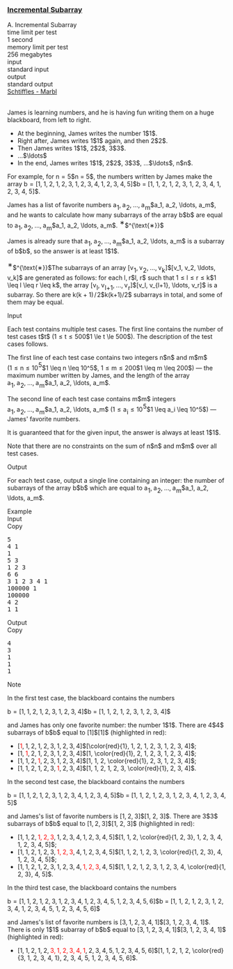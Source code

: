<h3><a href="https://codeforces.com/contest/2151/problem/A" target="_blank" rel="noopener noreferrer">Incremental Subarray</a></h3>

<div class="header"><div class="title">A. Incremental Subarray</div><div class="time-limit"><div class="property-title">time limit per test</div>1 second</div><div class="memory-limit"><div class="property-title">memory limit per test</div>256 megabytes</div><div class="input-file input-standard"><div class="property-title">input</div>standard input</div><div class="output-file output-standard"><div class="property-title">output</div>standard output</div></div><div><div class="epigraph"><div class="epigraph-text"><span class="tex-font-style-it"><a href="https://soundcloud.com/schtiffles/marbl">Schtiffles - Marbl</a></span></div><div class="epigraph-source">⠀</div></div><p>James is learning numbers, and he is having fun writing them on a huge blackboard, from left to right.</p><ul> <li> At the beginning, James writes the number <span class="MathJax_Preview" style="color: inherit;"><span class="MJXp-math" id="MJXp-Span-1"><span class="MJXp-mn" id="MJXp-Span-2">1</span></span></span>$1$. </li><li> Right after, James writes <span class="MathJax_Preview" style="color: inherit;"><span class="MJXp-math" id="MJXp-Span-3"><span class="MJXp-mn" id="MJXp-Span-4">1</span></span></span>$1$ again, and then <span class="MathJax_Preview" style="color: inherit;"><span class="MJXp-math" id="MJXp-Span-5"><span class="MJXp-mn" id="MJXp-Span-6">2</span></span></span>$2$. </li><li> Then James writes <span class="MathJax_Preview" style="color: inherit;"><span class="MJXp-math" id="MJXp-Span-7"><span class="MJXp-mn" id="MJXp-Span-8">1</span></span></span>$1$, <span class="MathJax_Preview" style="color: inherit;"><span class="MJXp-math" id="MJXp-Span-9"><span class="MJXp-mn" id="MJXp-Span-10">2</span></span></span>$2$, <span class="MathJax_Preview" style="color: inherit;"><span class="MJXp-math" id="MJXp-Span-11"><span class="MJXp-mn" id="MJXp-Span-12">3</span></span></span>$3$. </li><li> <span class="MathJax_Preview" style="color: inherit;"><span class="MJXp-math" id="MJXp-Span-13"><span class="MJXp-mo" id="MJXp-Span-14" style="margin-left: 0em; margin-right: 0em;">…</span></span></span>$\ldots$ </li><li> In the end, James writes <span class="MathJax_Preview" style="color: inherit;"><span class="MJXp-math" id="MJXp-Span-15"><span class="MJXp-mn" id="MJXp-Span-16">1</span></span></span>$1$, <span class="MathJax_Preview" style="color: inherit;"><span class="MJXp-math" id="MJXp-Span-17"><span class="MJXp-mn" id="MJXp-Span-18">2</span></span></span>$2$, <span class="MathJax_Preview" style="color: inherit;"><span class="MJXp-math" id="MJXp-Span-19"><span class="MJXp-mn" id="MJXp-Span-20">3</span></span></span>$3$, <span class="MathJax_Preview" style="color: inherit;"><span class="MJXp-math" id="MJXp-Span-21"><span class="MJXp-mo" id="MJXp-Span-22" style="margin-left: 0em; margin-right: 0em;">…</span></span></span>$\ldots$, <span class="MathJax_Preview" style="color: inherit;"><span class="MJXp-math" id="MJXp-Span-23"><span class="MJXp-mi MJXp-italic" id="MJXp-Span-24">n</span></span></span>$n$. </li></ul><p>For example, for <span class="MathJax_Preview" style="color: inherit;"><span class="MJXp-math" id="MJXp-Span-25"><span class="MJXp-mi MJXp-italic" id="MJXp-Span-26">n</span><span class="MJXp-mo" id="MJXp-Span-27" style="margin-left: 0.333em; margin-right: 0.333em;">=</span><span class="MJXp-mn" id="MJXp-Span-28">5</span></span></span>$n = 5$, the numbers written by James make the array <span class="MathJax_Preview" style="color: inherit;"><span class="MJXp-math" id="MJXp-Span-29"><span class="MJXp-mi MJXp-italic" id="MJXp-Span-30">b</span><span class="MJXp-mo" id="MJXp-Span-31" style="margin-left: 0.333em; margin-right: 0.333em;">=</span><span class="MJXp-mo" id="MJXp-Span-32" style="margin-left: 0em; margin-right: 0em;">[</span><span class="MJXp-mn" id="MJXp-Span-33">1</span><span class="MJXp-mo" id="MJXp-Span-34" style="margin-left: 0em; margin-right: 0.222em;">,</span><span class="MJXp-mn" id="MJXp-Span-35">1</span><span class="MJXp-mo" id="MJXp-Span-36" style="margin-left: 0em; margin-right: 0.222em;">,</span><span class="MJXp-mn" id="MJXp-Span-37">2</span><span class="MJXp-mo" id="MJXp-Span-38" style="margin-left: 0em; margin-right: 0.222em;">,</span><span class="MJXp-mn" id="MJXp-Span-39">1</span><span class="MJXp-mo" id="MJXp-Span-40" style="margin-left: 0em; margin-right: 0.222em;">,</span><span class="MJXp-mn" id="MJXp-Span-41">2</span><span class="MJXp-mo" id="MJXp-Span-42" style="margin-left: 0em; margin-right: 0.222em;">,</span><span class="MJXp-mn" id="MJXp-Span-43">3</span><span class="MJXp-mo" id="MJXp-Span-44" style="margin-left: 0em; margin-right: 0.222em;">,</span><span class="MJXp-mn" id="MJXp-Span-45">1</span><span class="MJXp-mo" id="MJXp-Span-46" style="margin-left: 0em; margin-right: 0.222em;">,</span><span class="MJXp-mn" id="MJXp-Span-47">2</span><span class="MJXp-mo" id="MJXp-Span-48" style="margin-left: 0em; margin-right: 0.222em;">,</span><span class="MJXp-mn" id="MJXp-Span-49">3</span><span class="MJXp-mo" id="MJXp-Span-50" style="margin-left: 0em; margin-right: 0.222em;">,</span><span class="MJXp-mn" id="MJXp-Span-51">4</span><span class="MJXp-mo" id="MJXp-Span-52" style="margin-left: 0em; margin-right: 0.222em;">,</span><span class="MJXp-mn" id="MJXp-Span-53">1</span><span class="MJXp-mo" id="MJXp-Span-54" style="margin-left: 0em; margin-right: 0.222em;">,</span><span class="MJXp-mn" id="MJXp-Span-55">2</span><span class="MJXp-mo" id="MJXp-Span-56" style="margin-left: 0em; margin-right: 0.222em;">,</span><span class="MJXp-mn" id="MJXp-Span-57">3</span><span class="MJXp-mo" id="MJXp-Span-58" style="margin-left: 0em; margin-right: 0.222em;">,</span><span class="MJXp-mn" id="MJXp-Span-59">4</span><span class="MJXp-mo" id="MJXp-Span-60" style="margin-left: 0em; margin-right: 0.222em;">,</span><span class="MJXp-mn" id="MJXp-Span-61">5</span><span class="MJXp-mo" id="MJXp-Span-62" style="margin-left: 0em; margin-right: 0em;">]</span></span></span>$b = [1, 1, 2, 1, 2, 3, 1, 2, 3, 4, 1, 2, 3, 4, 5]$.</p><p>James has a list of favorite numbers <span class="MathJax_Preview" style="color: inherit;"><span class="MJXp-math" id="MJXp-Span-63"><span class="MJXp-msubsup" id="MJXp-Span-64"><span class="MJXp-mi MJXp-italic" id="MJXp-Span-65" style="margin-right: 0.05em;">a</span><span class="MJXp-mn MJXp-script" id="MJXp-Span-66" style="vertical-align: -0.4em;">1</span></span><span class="MJXp-mo" id="MJXp-Span-67" style="margin-left: 0em; margin-right: 0.222em;">,</span><span class="MJXp-msubsup" id="MJXp-Span-68"><span class="MJXp-mi MJXp-italic" id="MJXp-Span-69" style="margin-right: 0.05em;">a</span><span class="MJXp-mn MJXp-script" id="MJXp-Span-70" style="vertical-align: -0.4em;">2</span></span><span class="MJXp-mo" id="MJXp-Span-71" style="margin-left: 0em; margin-right: 0.222em;">,</span><span class="MJXp-mo" id="MJXp-Span-72" style="margin-left: 0em; margin-right: 0em;">…</span><span class="MJXp-mo" id="MJXp-Span-73" style="margin-left: 0em; margin-right: 0.222em;">,</span><span class="MJXp-msubsup" id="MJXp-Span-74"><span class="MJXp-mi MJXp-italic" id="MJXp-Span-75" style="margin-right: 0.05em;">a</span><span class="MJXp-mi MJXp-italic MJXp-script" id="MJXp-Span-76" style="vertical-align: -0.4em;">m</span></span></span></span>$a_1, a_2, \ldots, a_m$, and he wants to calculate how many subarrays of the array <span class="MathJax_Preview" style="color: inherit;"><span class="MJXp-math" id="MJXp-Span-77"><span class="MJXp-mi MJXp-italic" id="MJXp-Span-78">b</span></span></span>$b$ are equal to <span class="MathJax_Preview" style="color: inherit;"><span class="MJXp-math" id="MJXp-Span-79"><span class="MJXp-msubsup" id="MJXp-Span-80"><span class="MJXp-mi MJXp-italic" id="MJXp-Span-81" style="margin-right: 0.05em;">a</span><span class="MJXp-mn MJXp-script" id="MJXp-Span-82" style="vertical-align: -0.4em;">1</span></span><span class="MJXp-mo" id="MJXp-Span-83" style="margin-left: 0em; margin-right: 0.222em;">,</span><span class="MJXp-msubsup" id="MJXp-Span-84"><span class="MJXp-mi MJXp-italic" id="MJXp-Span-85" style="margin-right: 0.05em;">a</span><span class="MJXp-mn MJXp-script" id="MJXp-Span-86" style="vertical-align: -0.4em;">2</span></span><span class="MJXp-mo" id="MJXp-Span-87" style="margin-left: 0em; margin-right: 0.222em;">,</span><span class="MJXp-mo" id="MJXp-Span-88" style="margin-left: 0em; margin-right: 0em;">…</span><span class="MJXp-mo" id="MJXp-Span-89" style="margin-left: 0em; margin-right: 0.222em;">,</span><span class="MJXp-msubsup" id="MJXp-Span-90"><span class="MJXp-mi MJXp-italic" id="MJXp-Span-91" style="margin-right: 0.05em;">a</span><span class="MJXp-mi MJXp-italic MJXp-script" id="MJXp-Span-92" style="vertical-align: -0.4em;">m</span></span></span></span>$a_1, a_2, \ldots, a_m$. <span class="MathJax_Preview" style="color: inherit;"><span class="MJXp-math" id="MJXp-Span-93"><span class="MJXp-msubsup" id="MJXp-Span-94"><span class="MJXp-mi" id="MJXp-Span-95" style="margin-right: 0.05em;"></span><span class="MJXp-mrow MJXp-script" id="MJXp-Span-96" style="vertical-align: 0.5em;"><span class="MJXp-mtext" id="MJXp-Span-97">∗</span></span></span></span></span>$^{\text{∗}}$</p><p>James is already sure that <span class="MathJax_Preview" style="color: inherit;"><span class="MJXp-math" id="MJXp-Span-98"><span class="MJXp-msubsup" id="MJXp-Span-99"><span class="MJXp-mi MJXp-italic" id="MJXp-Span-100" style="margin-right: 0.05em;">a</span><span class="MJXp-mn MJXp-script" id="MJXp-Span-101" style="vertical-align: -0.4em;">1</span></span><span class="MJXp-mo" id="MJXp-Span-102" style="margin-left: 0em; margin-right: 0.222em;">,</span><span class="MJXp-msubsup" id="MJXp-Span-103"><span class="MJXp-mi MJXp-italic" id="MJXp-Span-104" style="margin-right: 0.05em;">a</span><span class="MJXp-mn MJXp-script" id="MJXp-Span-105" style="vertical-align: -0.4em;">2</span></span><span class="MJXp-mo" id="MJXp-Span-106" style="margin-left: 0em; margin-right: 0.222em;">,</span><span class="MJXp-mo" id="MJXp-Span-107" style="margin-left: 0em; margin-right: 0em;">…</span><span class="MJXp-mo" id="MJXp-Span-108" style="margin-left: 0em; margin-right: 0.222em;">,</span><span class="MJXp-msubsup" id="MJXp-Span-109"><span class="MJXp-mi MJXp-italic" id="MJXp-Span-110" style="margin-right: 0.05em;">a</span><span class="MJXp-mi MJXp-italic MJXp-script" id="MJXp-Span-111" style="vertical-align: -0.4em;">m</span></span></span></span>$a_1, a_2, \ldots, a_m$ is a subarray of <span class="MathJax_Preview" style="color: inherit;"><span class="MJXp-math" id="MJXp-Span-112"><span class="MJXp-mi MJXp-italic" id="MJXp-Span-113">b</span></span></span>$b$, so the answer is at least <span class="MathJax_Preview" style="color: inherit;"><span class="MJXp-math" id="MJXp-Span-114"><span class="MJXp-mn" id="MJXp-Span-115">1</span></span></span>$1$.</p><div class="statement-footnote"><p><span class="MathJax_Preview" style="color: inherit;"><span class="MJXp-math" id="MJXp-Span-116"><span class="MJXp-msubsup" id="MJXp-Span-117"><span class="MJXp-mi" id="MJXp-Span-118" style="margin-right: 0.05em;"></span><span class="MJXp-mrow MJXp-script" id="MJXp-Span-119" style="vertical-align: 0.5em;"><span class="MJXp-mtext" id="MJXp-Span-120">∗</span></span></span></span></span>$^{\text{∗}}$The subarrays of an array <span class="MathJax_Preview" style="color: inherit;"><span class="MJXp-math" id="MJXp-Span-121"><span class="MJXp-mo" id="MJXp-Span-122" style="margin-left: 0em; margin-right: 0em;">[</span><span class="MJXp-msubsup" id="MJXp-Span-123"><span class="MJXp-mi MJXp-italic" id="MJXp-Span-124" style="margin-right: 0.05em;">v</span><span class="MJXp-mn MJXp-script" id="MJXp-Span-125" style="vertical-align: -0.4em;">1</span></span><span class="MJXp-mo" id="MJXp-Span-126" style="margin-left: 0em; margin-right: 0.222em;">,</span><span class="MJXp-msubsup" id="MJXp-Span-127"><span class="MJXp-mi MJXp-italic" id="MJXp-Span-128" style="margin-right: 0.05em;">v</span><span class="MJXp-mn MJXp-script" id="MJXp-Span-129" style="vertical-align: -0.4em;">2</span></span><span class="MJXp-mo" id="MJXp-Span-130" style="margin-left: 0em; margin-right: 0.222em;">,</span><span class="MJXp-mo" id="MJXp-Span-131" style="margin-left: 0em; margin-right: 0em;">…</span><span class="MJXp-mo" id="MJXp-Span-132" style="margin-left: 0em; margin-right: 0.222em;">,</span><span class="MJXp-msubsup" id="MJXp-Span-133"><span class="MJXp-mi MJXp-italic" id="MJXp-Span-134" style="margin-right: 0.05em;">v</span><span class="MJXp-mi MJXp-italic MJXp-script" id="MJXp-Span-135" style="vertical-align: -0.4em;">k</span></span><span class="MJXp-mo" id="MJXp-Span-136" style="margin-left: 0em; margin-right: 0em;">]</span></span></span>$[v_1, v_2, \ldots, v_k]$ are generated as follows: for each <span class="MathJax_Preview" style="color: inherit;"><span class="MJXp-math" id="MJXp-Span-137"><span class="MJXp-mi MJXp-italic" id="MJXp-Span-138">l</span><span class="MJXp-mo" id="MJXp-Span-139" style="margin-left: 0em; margin-right: 0.222em;">,</span><span class="MJXp-mi MJXp-italic" id="MJXp-Span-140">r</span></span></span>$l, r$ such that <span class="MathJax_Preview" style="color: inherit;"><span class="MJXp-math" id="MJXp-Span-141"><span class="MJXp-mn" id="MJXp-Span-142">1</span><span class="MJXp-mo" id="MJXp-Span-143" style="margin-left: 0.333em; margin-right: 0.333em;">≤</span><span class="MJXp-mi MJXp-italic" id="MJXp-Span-144">l</span><span class="MJXp-mo" id="MJXp-Span-145" style="margin-left: 0.333em; margin-right: 0.333em;">≤</span><span class="MJXp-mi MJXp-italic" id="MJXp-Span-146">r</span><span class="MJXp-mo" id="MJXp-Span-147" style="margin-left: 0.333em; margin-right: 0.333em;">≤</span><span class="MJXp-mi MJXp-italic" id="MJXp-Span-148">k</span></span></span>$1 \leq l \leq r \leq k$, the array <span class="MathJax_Preview" style="color: inherit;"><span class="MJXp-math" id="MJXp-Span-149"><span class="MJXp-mo" id="MJXp-Span-150" style="margin-left: 0em; margin-right: 0em;">[</span><span class="MJXp-msubsup" id="MJXp-Span-151"><span class="MJXp-mi MJXp-italic" id="MJXp-Span-152" style="margin-right: 0.05em;">v</span><span class="MJXp-mi MJXp-italic MJXp-script" id="MJXp-Span-153" style="vertical-align: -0.4em;">l</span></span><span class="MJXp-mo" id="MJXp-Span-154" style="margin-left: 0em; margin-right: 0.222em;">,</span><span class="MJXp-msubsup" id="MJXp-Span-155"><span class="MJXp-mi MJXp-italic" id="MJXp-Span-156" style="margin-right: 0.05em;">v</span><span class="MJXp-mrow MJXp-script" id="MJXp-Span-157" style="vertical-align: -0.4em;"><span class="MJXp-mi MJXp-italic" id="MJXp-Span-158">l</span><span class="MJXp-mo" id="MJXp-Span-159">+</span><span class="MJXp-mn" id="MJXp-Span-160">1</span></span></span><span class="MJXp-mo" id="MJXp-Span-161" style="margin-left: 0em; margin-right: 0.222em;">,</span><span class="MJXp-mo" id="MJXp-Span-162" style="margin-left: 0em; margin-right: 0em;">…</span><span class="MJXp-mo" id="MJXp-Span-163" style="margin-left: 0em; margin-right: 0.222em;">,</span><span class="MJXp-msubsup" id="MJXp-Span-164"><span class="MJXp-mi MJXp-italic" id="MJXp-Span-165" style="margin-right: 0.05em;">v</span><span class="MJXp-mi MJXp-italic MJXp-script" id="MJXp-Span-166" style="vertical-align: -0.4em;">r</span></span><span class="MJXp-mo" id="MJXp-Span-167" style="margin-left: 0em; margin-right: 0em;">]</span></span></span>$[v_l, v_{l+1}, \ldots, v_r]$ is a subarray. So there are <span class="MathJax_Preview" style="color: inherit;"><span class="MJXp-math" id="MJXp-Span-168"><span class="MJXp-mi MJXp-italic" id="MJXp-Span-169">k</span><span class="MJXp-mo" id="MJXp-Span-170" style="margin-left: 0em; margin-right: 0em;">(</span><span class="MJXp-mi MJXp-italic" id="MJXp-Span-171">k</span><span class="MJXp-mo" id="MJXp-Span-172" style="margin-left: 0.267em; margin-right: 0.267em;">+</span><span class="MJXp-mn" id="MJXp-Span-173">1</span><span class="MJXp-mo" id="MJXp-Span-174" style="margin-left: 0em; margin-right: 0em;">)</span><span class="MJXp-mrow" id="MJXp-Span-175"><span class="MJXp-mo" id="MJXp-Span-176" style="margin-left: 0.111em; margin-right: 0.111em;">/</span></span><span class="MJXp-mn" id="MJXp-Span-177">2</span></span></span>$k(k+1)/2$ subarrays in total, and some of them may be equal.</p></div></div><div class="input-specification"><div class="section-title">Input</div><p>Each test contains multiple test cases. The first line contains the number of test cases <span class="MathJax_Preview" style="color: inherit;"><span class="MJXp-math" id="MJXp-Span-178"><span class="MJXp-mi MJXp-italic" id="MJXp-Span-179">t</span></span></span>$t$ (<span class="MathJax_Preview" style="color: inherit;"><span class="MJXp-math" id="MJXp-Span-180"><span class="MJXp-mn" id="MJXp-Span-181">1</span><span class="MJXp-mo" id="MJXp-Span-182" style="margin-left: 0.333em; margin-right: 0.333em;">≤</span><span class="MJXp-mi MJXp-italic" id="MJXp-Span-183">t</span><span class="MJXp-mo" id="MJXp-Span-184" style="margin-left: 0.333em; margin-right: 0.333em;">≤</span><span class="MJXp-mn" id="MJXp-Span-185">500</span></span></span>$1 \le t \le 500$). The description of the test cases follows. </p><p>The first line of each test case contains two integers <span class="MathJax_Preview" style="color: inherit;"><span class="MJXp-math" id="MJXp-Span-186"><span class="MJXp-mi MJXp-italic" id="MJXp-Span-187">n</span></span></span>$n$ and <span class="MathJax_Preview" style="color: inherit;"><span class="MJXp-math" id="MJXp-Span-188"><span class="MJXp-mi MJXp-italic" id="MJXp-Span-189">m</span></span></span>$m$ (<span class="MathJax_Preview" style="color: inherit;"><span class="MJXp-math" id="MJXp-Span-190"><span class="MJXp-mn" id="MJXp-Span-191">1</span><span class="MJXp-mo" id="MJXp-Span-192" style="margin-left: 0.333em; margin-right: 0.333em;">≤</span><span class="MJXp-mi MJXp-italic" id="MJXp-Span-193">n</span><span class="MJXp-mo" id="MJXp-Span-194" style="margin-left: 0.333em; margin-right: 0.333em;">≤</span><span class="MJXp-msubsup" id="MJXp-Span-195"><span class="MJXp-mn" id="MJXp-Span-196" style="margin-right: 0.05em;">10</span><span class="MJXp-mn MJXp-script" id="MJXp-Span-197" style="vertical-align: 0.5em;">5</span></span></span></span>$1 \leq n \leq 10^5$, <span class="MathJax_Preview" style="color: inherit;"><span class="MJXp-math" id="MJXp-Span-198"><span class="MJXp-mn" id="MJXp-Span-199">1</span><span class="MJXp-mo" id="MJXp-Span-200" style="margin-left: 0.333em; margin-right: 0.333em;">≤</span><span class="MJXp-mi MJXp-italic" id="MJXp-Span-201">m</span><span class="MJXp-mo" id="MJXp-Span-202" style="margin-left: 0.333em; margin-right: 0.333em;">≤</span><span class="MJXp-mn" id="MJXp-Span-203">200</span></span></span>$1 \leq m \leq 200$) — the maximum number written by James, and the length of the array <span class="MathJax_Preview" style="color: inherit;"><span class="MJXp-math" id="MJXp-Span-204"><span class="MJXp-msubsup" id="MJXp-Span-205"><span class="MJXp-mi MJXp-italic" id="MJXp-Span-206" style="margin-right: 0.05em;">a</span><span class="MJXp-mn MJXp-script" id="MJXp-Span-207" style="vertical-align: -0.4em;">1</span></span><span class="MJXp-mo" id="MJXp-Span-208" style="margin-left: 0em; margin-right: 0.222em;">,</span><span class="MJXp-msubsup" id="MJXp-Span-209"><span class="MJXp-mi MJXp-italic" id="MJXp-Span-210" style="margin-right: 0.05em;">a</span><span class="MJXp-mn MJXp-script" id="MJXp-Span-211" style="vertical-align: -0.4em;">2</span></span><span class="MJXp-mo" id="MJXp-Span-212" style="margin-left: 0em; margin-right: 0.222em;">,</span><span class="MJXp-mo" id="MJXp-Span-213" style="margin-left: 0em; margin-right: 0em;">…</span><span class="MJXp-mo" id="MJXp-Span-214" style="margin-left: 0em; margin-right: 0.222em;">,</span><span class="MJXp-msubsup" id="MJXp-Span-215"><span class="MJXp-mi MJXp-italic" id="MJXp-Span-216" style="margin-right: 0.05em;">a</span><span class="MJXp-mi MJXp-italic MJXp-script" id="MJXp-Span-217" style="vertical-align: -0.4em;">m</span></span></span></span>$a_1, a_2, \ldots, a_m$.</p><p>The second line of each test case contains <span class="MathJax_Preview" style="color: inherit;"><span class="MJXp-math" id="MJXp-Span-218"><span class="MJXp-mi MJXp-italic" id="MJXp-Span-219">m</span></span></span>$m$ integers <span class="MathJax_Preview" style="color: inherit;"><span class="MJXp-math" id="MJXp-Span-220"><span class="MJXp-msubsup" id="MJXp-Span-221"><span class="MJXp-mi MJXp-italic" id="MJXp-Span-222" style="margin-right: 0.05em;">a</span><span class="MJXp-mn MJXp-script" id="MJXp-Span-223" style="vertical-align: -0.4em;">1</span></span><span class="MJXp-mo" id="MJXp-Span-224" style="margin-left: 0em; margin-right: 0.222em;">,</span><span class="MJXp-msubsup" id="MJXp-Span-225"><span class="MJXp-mi MJXp-italic" id="MJXp-Span-226" style="margin-right: 0.05em;">a</span><span class="MJXp-mn MJXp-script" id="MJXp-Span-227" style="vertical-align: -0.4em;">2</span></span><span class="MJXp-mo" id="MJXp-Span-228" style="margin-left: 0em; margin-right: 0.222em;">,</span><span class="MJXp-mo" id="MJXp-Span-229" style="margin-left: 0em; margin-right: 0em;">…</span><span class="MJXp-mo" id="MJXp-Span-230" style="margin-left: 0em; margin-right: 0.222em;">,</span><span class="MJXp-msubsup" id="MJXp-Span-231"><span class="MJXp-mi MJXp-italic" id="MJXp-Span-232" style="margin-right: 0.05em;">a</span><span class="MJXp-mi MJXp-italic MJXp-script" id="MJXp-Span-233" style="vertical-align: -0.4em;">m</span></span></span></span>$a_1, a_2, \ldots, a_m$ (<span class="MathJax_Preview" style="color: inherit;"><span class="MJXp-math" id="MJXp-Span-234"><span class="MJXp-mn" id="MJXp-Span-235">1</span><span class="MJXp-mo" id="MJXp-Span-236" style="margin-left: 0.333em; margin-right: 0.333em;">≤</span><span class="MJXp-msubsup" id="MJXp-Span-237"><span class="MJXp-mi MJXp-italic" id="MJXp-Span-238" style="margin-right: 0.05em;">a</span><span class="MJXp-mi MJXp-italic MJXp-script" id="MJXp-Span-239" style="vertical-align: -0.4em;">i</span></span><span class="MJXp-mo" id="MJXp-Span-240" style="margin-left: 0.333em; margin-right: 0.333em;">≤</span><span class="MJXp-msubsup" id="MJXp-Span-241"><span class="MJXp-mn" id="MJXp-Span-242" style="margin-right: 0.05em;">10</span><span class="MJXp-mn MJXp-script" id="MJXp-Span-243" style="vertical-align: 0.5em;">5</span></span></span></span>$1 \leq a_i \leq 10^5$) — James' favorite numbers.</p><p>It is guaranteed that for the given input, the answer is always at least <span class="MathJax_Preview" style="color: inherit;"><span class="MJXp-math" id="MJXp-Span-244"><span class="MJXp-mn" id="MJXp-Span-245">1</span></span></span>$1$.</p><p>Note that there are no constraints on the sum of <span class="MathJax_Preview" style="color: inherit;"><span class="MJXp-math" id="MJXp-Span-246"><span class="MJXp-mi MJXp-italic" id="MJXp-Span-247">n</span></span></span>$n$ and <span class="MathJax_Preview" style="color: inherit;"><span class="MJXp-math" id="MJXp-Span-248"><span class="MJXp-mi MJXp-italic" id="MJXp-Span-249">m</span></span></span>$m$ over all test cases.</p></div><div class="output-specification"><div class="section-title">Output</div><p>For each test case, output a single line containing an integer: the number of subarrays of the array <span class="MathJax_Preview" style="color: inherit;"><span class="MJXp-math" id="MJXp-Span-250"><span class="MJXp-mi MJXp-italic" id="MJXp-Span-251">b</span></span></span>$b$ which are equal to <span class="MathJax_Preview" style="color: inherit;"><span class="MJXp-math" id="MJXp-Span-252"><span class="MJXp-msubsup" id="MJXp-Span-253"><span class="MJXp-mi MJXp-italic" id="MJXp-Span-254" style="margin-right: 0.05em;">a</span><span class="MJXp-mn MJXp-script" id="MJXp-Span-255" style="vertical-align: -0.4em;">1</span></span><span class="MJXp-mo" id="MJXp-Span-256" style="margin-left: 0em; margin-right: 0.222em;">,</span><span class="MJXp-msubsup" id="MJXp-Span-257"><span class="MJXp-mi MJXp-italic" id="MJXp-Span-258" style="margin-right: 0.05em;">a</span><span class="MJXp-mn MJXp-script" id="MJXp-Span-259" style="vertical-align: -0.4em;">2</span></span><span class="MJXp-mo" id="MJXp-Span-260" style="margin-left: 0em; margin-right: 0.222em;">,</span><span class="MJXp-mo" id="MJXp-Span-261" style="margin-left: 0em; margin-right: 0em;">…</span><span class="MJXp-mo" id="MJXp-Span-262" style="margin-left: 0em; margin-right: 0.222em;">,</span><span class="MJXp-msubsup" id="MJXp-Span-263"><span class="MJXp-mi MJXp-italic" id="MJXp-Span-264" style="margin-right: 0.05em;">a</span><span class="MJXp-mi MJXp-italic MJXp-script" id="MJXp-Span-265" style="vertical-align: -0.4em;">m</span></span></span></span>$a_1, a_2, \ldots, a_m$.</p></div><div class="sample-tests"><div class="section-title">Example</div><div class="sample-test"><div class="input"><div class="title">Input<div title="Copy" data-clipboard-target="#id000704496814358545" id="id000505385918836353" class="input-output-copier">Copy</div></div><pre id="id000704496814358545"><div class="test-example-line test-example-line-even test-example-line-0">5</div><div class="test-example-line test-example-line-odd test-example-line-1">4 1</div><div class="test-example-line test-example-line-odd test-example-line-1">1</div><div class="test-example-line test-example-line-even test-example-line-2">5 3</div><div class="test-example-line test-example-line-even test-example-line-2">1 2 3</div><div class="test-example-line test-example-line-odd test-example-line-3">6 6</div><div class="test-example-line test-example-line-odd test-example-line-3">3 1 2 3 4 1</div><div class="test-example-line test-example-line-even test-example-line-4">100000 1</div><div class="test-example-line test-example-line-even test-example-line-4">100000</div><div class="test-example-line test-example-line-odd test-example-line-5">4 2</div><div class="test-example-line test-example-line-odd test-example-line-5">1 1</div></pre></div><div class="output"><div class="title">Output<div title="Copy" data-clipboard-target="#id0031132070035230097" id="id005278670510174682" class="input-output-copier">Copy</div></div><pre id="id0031132070035230097">4
3
1
1
1
</pre></div></div></div><div class="note"><div class="section-title">Note</div><p>In the first test case, the blackboard contains the numbers</p><p><span class="MathJax_Preview" style="color: inherit;"><span class="MJXp-math MJXp-display" id="MJXp-Span-266"><span class="MJXp-mi MJXp-italic" id="MJXp-Span-267">b</span><span class="MJXp-mo" id="MJXp-Span-268" style="margin-left: 0.333em; margin-right: 0.333em;">=</span><span class="MJXp-mo" id="MJXp-Span-269" style="margin-left: 0em; margin-right: 0em;">[</span><span class="MJXp-mn" id="MJXp-Span-270">1</span><span class="MJXp-mo" id="MJXp-Span-271" style="margin-left: 0em; margin-right: 0.222em;">,</span><span class="MJXp-mn" id="MJXp-Span-272">1</span><span class="MJXp-mo" id="MJXp-Span-273" style="margin-left: 0em; margin-right: 0.222em;">,</span><span class="MJXp-mn" id="MJXp-Span-274">2</span><span class="MJXp-mo" id="MJXp-Span-275" style="margin-left: 0em; margin-right: 0.222em;">,</span><span class="MJXp-mn" id="MJXp-Span-276">1</span><span class="MJXp-mo" id="MJXp-Span-277" style="margin-left: 0em; margin-right: 0.222em;">,</span><span class="MJXp-mn" id="MJXp-Span-278">2</span><span class="MJXp-mo" id="MJXp-Span-279" style="margin-left: 0em; margin-right: 0.222em;">,</span><span class="MJXp-mn" id="MJXp-Span-280">3</span><span class="MJXp-mo" id="MJXp-Span-281" style="margin-left: 0em; margin-right: 0.222em;">,</span><span class="MJXp-mn" id="MJXp-Span-282">1</span><span class="MJXp-mo" id="MJXp-Span-283" style="margin-left: 0em; margin-right: 0.222em;">,</span><span class="MJXp-mn" id="MJXp-Span-284">2</span><span class="MJXp-mo" id="MJXp-Span-285" style="margin-left: 0em; margin-right: 0.222em;">,</span><span class="MJXp-mn" id="MJXp-Span-286">3</span><span class="MJXp-mo" id="MJXp-Span-287" style="margin-left: 0em; margin-right: 0.222em;">,</span><span class="MJXp-mn" id="MJXp-Span-288">4</span><span class="MJXp-mo" id="MJXp-Span-289" style="margin-left: 0em; margin-right: 0em;">]</span></span></span>$b = [1, 1, 2, 1, 2, 3, 1, 2, 3, 4]$</p><p>and James has only one favorite number: the number <span class="MathJax_Preview" style="color: inherit;"><span class="MJXp-math" id="MJXp-Span-290"><span class="MJXp-mn" id="MJXp-Span-291">1</span></span></span>$1$. There are <span class="MathJax_Preview" style="color: inherit;"><span class="MJXp-math" id="MJXp-Span-292"><span class="MJXp-mn" id="MJXp-Span-293">4</span></span></span>$4$ subarrays of <span class="MathJax_Preview" style="color: inherit;"><span class="MJXp-math" id="MJXp-Span-294"><span class="MJXp-mi MJXp-italic" id="MJXp-Span-295">b</span></span></span>$b$ equal to <span class="MathJax_Preview" style="color: inherit;"><span class="MJXp-math" id="MJXp-Span-296"><span class="MJXp-mo" id="MJXp-Span-297" style="margin-left: 0em; margin-right: 0em;">[</span><span class="MJXp-mn" id="MJXp-Span-298">1</span><span class="MJXp-mo" id="MJXp-Span-299" style="margin-left: 0em; margin-right: 0em;">]</span></span></span>$[1]$ (highlighted in red):</p><ul> <li> <span class="MathJax_Preview" style="color: inherit;"><span class="MJXp-math" id="MJXp-Span-300"><span class="MJXp-mo" id="MJXp-Span-301" style="margin-left: 0em; margin-right: 0em;">[</span><span class="MJXp-mstyle" id="MJXp-Span-302" style="color: red;"><span class="MJXp-mn" id="MJXp-Span-303">1</span></span><span class="MJXp-mo" id="MJXp-Span-304" style="margin-left: 0em; margin-right: 0.222em;">,</span><span class="MJXp-mn" id="MJXp-Span-305">1</span><span class="MJXp-mo" id="MJXp-Span-306" style="margin-left: 0em; margin-right: 0.222em;">,</span><span class="MJXp-mn" id="MJXp-Span-307">2</span><span class="MJXp-mo" id="MJXp-Span-308" style="margin-left: 0em; margin-right: 0.222em;">,</span><span class="MJXp-mn" id="MJXp-Span-309">1</span><span class="MJXp-mo" id="MJXp-Span-310" style="margin-left: 0em; margin-right: 0.222em;">,</span><span class="MJXp-mn" id="MJXp-Span-311">2</span><span class="MJXp-mo" id="MJXp-Span-312" style="margin-left: 0em; margin-right: 0.222em;">,</span><span class="MJXp-mn" id="MJXp-Span-313">3</span><span class="MJXp-mo" id="MJXp-Span-314" style="margin-left: 0em; margin-right: 0.222em;">,</span><span class="MJXp-mn" id="MJXp-Span-315">1</span><span class="MJXp-mo" id="MJXp-Span-316" style="margin-left: 0em; margin-right: 0.222em;">,</span><span class="MJXp-mn" id="MJXp-Span-317">2</span><span class="MJXp-mo" id="MJXp-Span-318" style="margin-left: 0em; margin-right: 0.222em;">,</span><span class="MJXp-mn" id="MJXp-Span-319">3</span><span class="MJXp-mo" id="MJXp-Span-320" style="margin-left: 0em; margin-right: 0.222em;">,</span><span class="MJXp-mn" id="MJXp-Span-321">4</span><span class="MJXp-mo" id="MJXp-Span-322" style="margin-left: 0em; margin-right: 0em;">]</span></span></span>$[\color{red}{1}, 1, 2, 1, 2, 3, 1, 2, 3, 4]$; </li><li> <span class="MathJax_Preview" style="color: inherit;"><span class="MJXp-math" id="MJXp-Span-323"><span class="MJXp-mo" id="MJXp-Span-324" style="margin-left: 0em; margin-right: 0em;">[</span><span class="MJXp-mn" id="MJXp-Span-325">1</span><span class="MJXp-mo" id="MJXp-Span-326" style="margin-left: 0em; margin-right: 0.222em;">,</span><span class="MJXp-mstyle" id="MJXp-Span-327" style="color: red;"><span class="MJXp-mn" id="MJXp-Span-328">1</span></span><span class="MJXp-mo" id="MJXp-Span-329" style="margin-left: 0em; margin-right: 0.222em;">,</span><span class="MJXp-mn" id="MJXp-Span-330">2</span><span class="MJXp-mo" id="MJXp-Span-331" style="margin-left: 0em; margin-right: 0.222em;">,</span><span class="MJXp-mn" id="MJXp-Span-332">1</span><span class="MJXp-mo" id="MJXp-Span-333" style="margin-left: 0em; margin-right: 0.222em;">,</span><span class="MJXp-mn" id="MJXp-Span-334">2</span><span class="MJXp-mo" id="MJXp-Span-335" style="margin-left: 0em; margin-right: 0.222em;">,</span><span class="MJXp-mn" id="MJXp-Span-336">3</span><span class="MJXp-mo" id="MJXp-Span-337" style="margin-left: 0em; margin-right: 0.222em;">,</span><span class="MJXp-mn" id="MJXp-Span-338">1</span><span class="MJXp-mo" id="MJXp-Span-339" style="margin-left: 0em; margin-right: 0.222em;">,</span><span class="MJXp-mn" id="MJXp-Span-340">2</span><span class="MJXp-mo" id="MJXp-Span-341" style="margin-left: 0em; margin-right: 0.222em;">,</span><span class="MJXp-mn" id="MJXp-Span-342">3</span><span class="MJXp-mo" id="MJXp-Span-343" style="margin-left: 0em; margin-right: 0.222em;">,</span><span class="MJXp-mn" id="MJXp-Span-344">4</span><span class="MJXp-mo" id="MJXp-Span-345" style="margin-left: 0em; margin-right: 0em;">]</span></span></span>$[1, \color{red}{1}, 2, 1, 2, 3, 1, 2, 3, 4]$; </li><li> <span class="MathJax_Preview" style="color: inherit;"><span class="MJXp-math" id="MJXp-Span-346"><span class="MJXp-mo" id="MJXp-Span-347" style="margin-left: 0em; margin-right: 0em;">[</span><span class="MJXp-mn" id="MJXp-Span-348">1</span><span class="MJXp-mo" id="MJXp-Span-349" style="margin-left: 0em; margin-right: 0.222em;">,</span><span class="MJXp-mn" id="MJXp-Span-350">1</span><span class="MJXp-mo" id="MJXp-Span-351" style="margin-left: 0em; margin-right: 0.222em;">,</span><span class="MJXp-mn" id="MJXp-Span-352">2</span><span class="MJXp-mo" id="MJXp-Span-353" style="margin-left: 0em; margin-right: 0.222em;">,</span><span class="MJXp-mstyle" id="MJXp-Span-354" style="color: red;"><span class="MJXp-mn" id="MJXp-Span-355">1</span></span><span class="MJXp-mo" id="MJXp-Span-356" style="margin-left: 0em; margin-right: 0.222em;">,</span><span class="MJXp-mn" id="MJXp-Span-357">2</span><span class="MJXp-mo" id="MJXp-Span-358" style="margin-left: 0em; margin-right: 0.222em;">,</span><span class="MJXp-mn" id="MJXp-Span-359">3</span><span class="MJXp-mo" id="MJXp-Span-360" style="margin-left: 0em; margin-right: 0.222em;">,</span><span class="MJXp-mn" id="MJXp-Span-361">1</span><span class="MJXp-mo" id="MJXp-Span-362" style="margin-left: 0em; margin-right: 0.222em;">,</span><span class="MJXp-mn" id="MJXp-Span-363">2</span><span class="MJXp-mo" id="MJXp-Span-364" style="margin-left: 0em; margin-right: 0.222em;">,</span><span class="MJXp-mn" id="MJXp-Span-365">3</span><span class="MJXp-mo" id="MJXp-Span-366" style="margin-left: 0em; margin-right: 0.222em;">,</span><span class="MJXp-mn" id="MJXp-Span-367">4</span><span class="MJXp-mo" id="MJXp-Span-368" style="margin-left: 0em; margin-right: 0em;">]</span></span></span>$[1, 1, 2, \color{red}{1}, 2, 3, 1, 2, 3, 4]$; </li><li> <span class="MathJax_Preview" style="color: inherit;"><span class="MJXp-math" id="MJXp-Span-369"><span class="MJXp-mo" id="MJXp-Span-370" style="margin-left: 0em; margin-right: 0em;">[</span><span class="MJXp-mn" id="MJXp-Span-371">1</span><span class="MJXp-mo" id="MJXp-Span-372" style="margin-left: 0em; margin-right: 0.222em;">,</span><span class="MJXp-mn" id="MJXp-Span-373">1</span><span class="MJXp-mo" id="MJXp-Span-374" style="margin-left: 0em; margin-right: 0.222em;">,</span><span class="MJXp-mn" id="MJXp-Span-375">2</span><span class="MJXp-mo" id="MJXp-Span-376" style="margin-left: 0em; margin-right: 0.222em;">,</span><span class="MJXp-mn" id="MJXp-Span-377">1</span><span class="MJXp-mo" id="MJXp-Span-378" style="margin-left: 0em; margin-right: 0.222em;">,</span><span class="MJXp-mn" id="MJXp-Span-379">2</span><span class="MJXp-mo" id="MJXp-Span-380" style="margin-left: 0em; margin-right: 0.222em;">,</span><span class="MJXp-mn" id="MJXp-Span-381">3</span><span class="MJXp-mo" id="MJXp-Span-382" style="margin-left: 0em; margin-right: 0.222em;">,</span><span class="MJXp-mstyle" id="MJXp-Span-383" style="color: red;"><span class="MJXp-mn" id="MJXp-Span-384">1</span></span><span class="MJXp-mo" id="MJXp-Span-385" style="margin-left: 0em; margin-right: 0.222em;">,</span><span class="MJXp-mn" id="MJXp-Span-386">2</span><span class="MJXp-mo" id="MJXp-Span-387" style="margin-left: 0em; margin-right: 0.222em;">,</span><span class="MJXp-mn" id="MJXp-Span-388">3</span><span class="MJXp-mo" id="MJXp-Span-389" style="margin-left: 0em; margin-right: 0.222em;">,</span><span class="MJXp-mn" id="MJXp-Span-390">4</span><span class="MJXp-mo" id="MJXp-Span-391" style="margin-left: 0em; margin-right: 0em;">]</span></span></span>$[1, 1, 2, 1, 2, 3, \color{red}{1}, 2, 3, 4]$. </li></ul><p>In the second test case, the blackboard contains the numbers</p><p><span class="MathJax_Preview" style="color: inherit;"><span class="MJXp-math MJXp-display" id="MJXp-Span-392"><span class="MJXp-mi MJXp-italic" id="MJXp-Span-393">b</span><span class="MJXp-mo" id="MJXp-Span-394" style="margin-left: 0.333em; margin-right: 0.333em;">=</span><span class="MJXp-mo" id="MJXp-Span-395" style="margin-left: 0em; margin-right: 0em;">[</span><span class="MJXp-mn" id="MJXp-Span-396">1</span><span class="MJXp-mo" id="MJXp-Span-397" style="margin-left: 0em; margin-right: 0.222em;">,</span><span class="MJXp-mn" id="MJXp-Span-398">1</span><span class="MJXp-mo" id="MJXp-Span-399" style="margin-left: 0em; margin-right: 0.222em;">,</span><span class="MJXp-mn" id="MJXp-Span-400">2</span><span class="MJXp-mo" id="MJXp-Span-401" style="margin-left: 0em; margin-right: 0.222em;">,</span><span class="MJXp-mn" id="MJXp-Span-402">1</span><span class="MJXp-mo" id="MJXp-Span-403" style="margin-left: 0em; margin-right: 0.222em;">,</span><span class="MJXp-mn" id="MJXp-Span-404">2</span><span class="MJXp-mo" id="MJXp-Span-405" style="margin-left: 0em; margin-right: 0.222em;">,</span><span class="MJXp-mn" id="MJXp-Span-406">3</span><span class="MJXp-mo" id="MJXp-Span-407" style="margin-left: 0em; margin-right: 0.222em;">,</span><span class="MJXp-mn" id="MJXp-Span-408">1</span><span class="MJXp-mo" id="MJXp-Span-409" style="margin-left: 0em; margin-right: 0.222em;">,</span><span class="MJXp-mn" id="MJXp-Span-410">2</span><span class="MJXp-mo" id="MJXp-Span-411" style="margin-left: 0em; margin-right: 0.222em;">,</span><span class="MJXp-mn" id="MJXp-Span-412">3</span><span class="MJXp-mo" id="MJXp-Span-413" style="margin-left: 0em; margin-right: 0.222em;">,</span><span class="MJXp-mn" id="MJXp-Span-414">4</span><span class="MJXp-mo" id="MJXp-Span-415" style="margin-left: 0em; margin-right: 0.222em;">,</span><span class="MJXp-mn" id="MJXp-Span-416">1</span><span class="MJXp-mo" id="MJXp-Span-417" style="margin-left: 0em; margin-right: 0.222em;">,</span><span class="MJXp-mn" id="MJXp-Span-418">2</span><span class="MJXp-mo" id="MJXp-Span-419" style="margin-left: 0em; margin-right: 0.222em;">,</span><span class="MJXp-mn" id="MJXp-Span-420">3</span><span class="MJXp-mo" id="MJXp-Span-421" style="margin-left: 0em; margin-right: 0.222em;">,</span><span class="MJXp-mn" id="MJXp-Span-422">4</span><span class="MJXp-mo" id="MJXp-Span-423" style="margin-left: 0em; margin-right: 0.222em;">,</span><span class="MJXp-mn" id="MJXp-Span-424">5</span><span class="MJXp-mo" id="MJXp-Span-425" style="margin-left: 0em; margin-right: 0em;">]</span></span></span>$b = [1, 1, 2, 1, 2, 3, 1, 2, 3, 4, 1, 2, 3, 4, 5]$</p><p>and James's list of favorite numbers is <span class="MathJax_Preview" style="color: inherit;"><span class="MJXp-math" id="MJXp-Span-426"><span class="MJXp-mo" id="MJXp-Span-427" style="margin-left: 0em; margin-right: 0em;">[</span><span class="MJXp-mn" id="MJXp-Span-428">1</span><span class="MJXp-mo" id="MJXp-Span-429" style="margin-left: 0em; margin-right: 0.222em;">,</span><span class="MJXp-mn" id="MJXp-Span-430">2</span><span class="MJXp-mo" id="MJXp-Span-431" style="margin-left: 0em; margin-right: 0.222em;">,</span><span class="MJXp-mn" id="MJXp-Span-432">3</span><span class="MJXp-mo" id="MJXp-Span-433" style="margin-left: 0em; margin-right: 0em;">]</span></span></span>$[1, 2, 3]$. There are <span class="MathJax_Preview" style="color: inherit;"><span class="MJXp-math" id="MJXp-Span-434"><span class="MJXp-mn" id="MJXp-Span-435">3</span></span></span>$3$ subarrays of <span class="MathJax_Preview" style="color: inherit;"><span class="MJXp-math" id="MJXp-Span-436"><span class="MJXp-mi MJXp-italic" id="MJXp-Span-437">b</span></span></span>$b$ equal to <span class="MathJax_Preview" style="color: inherit;"><span class="MJXp-math" id="MJXp-Span-438"><span class="MJXp-mo" id="MJXp-Span-439" style="margin-left: 0em; margin-right: 0em;">[</span><span class="MJXp-mn" id="MJXp-Span-440">1</span><span class="MJXp-mo" id="MJXp-Span-441" style="margin-left: 0em; margin-right: 0.222em;">,</span><span class="MJXp-mn" id="MJXp-Span-442">2</span><span class="MJXp-mo" id="MJXp-Span-443" style="margin-left: 0em; margin-right: 0.222em;">,</span><span class="MJXp-mn" id="MJXp-Span-444">3</span><span class="MJXp-mo" id="MJXp-Span-445" style="margin-left: 0em; margin-right: 0em;">]</span></span></span>$[1, 2, 3]$ (highlighted in red):</p><ul> <li> <span class="MathJax_Preview" style="color: inherit;"><span class="MJXp-math" id="MJXp-Span-446"><span class="MJXp-mo" id="MJXp-Span-447" style="margin-left: 0em; margin-right: 0em;">[</span><span class="MJXp-mn" id="MJXp-Span-448">1</span><span class="MJXp-mo" id="MJXp-Span-449" style="margin-left: 0em; margin-right: 0.222em;">,</span><span class="MJXp-mn" id="MJXp-Span-450">1</span><span class="MJXp-mo" id="MJXp-Span-451" style="margin-left: 0em; margin-right: 0.222em;">,</span><span class="MJXp-mn" id="MJXp-Span-452">2</span><span class="MJXp-mo" id="MJXp-Span-453" style="margin-left: 0em; margin-right: 0.222em;">,</span><span class="MJXp-mstyle" id="MJXp-Span-454" style="color: red;"><span class="MJXp-mn" id="MJXp-Span-455">1</span><span class="MJXp-mo" id="MJXp-Span-456" style="margin-left: 0em; margin-right: 0.222em;">,</span><span class="MJXp-mn" id="MJXp-Span-457">2</span><span class="MJXp-mo" id="MJXp-Span-458" style="margin-left: 0em; margin-right: 0.222em;">,</span><span class="MJXp-mn" id="MJXp-Span-459">3</span></span><span class="MJXp-mo" id="MJXp-Span-460" style="margin-left: 0em; margin-right: 0.222em;">,</span><span class="MJXp-mn" id="MJXp-Span-461">1</span><span class="MJXp-mo" id="MJXp-Span-462" style="margin-left: 0em; margin-right: 0.222em;">,</span><span class="MJXp-mn" id="MJXp-Span-463">2</span><span class="MJXp-mo" id="MJXp-Span-464" style="margin-left: 0em; margin-right: 0.222em;">,</span><span class="MJXp-mn" id="MJXp-Span-465">3</span><span class="MJXp-mo" id="MJXp-Span-466" style="margin-left: 0em; margin-right: 0.222em;">,</span><span class="MJXp-mn" id="MJXp-Span-467">4</span><span class="MJXp-mo" id="MJXp-Span-468" style="margin-left: 0em; margin-right: 0.222em;">,</span><span class="MJXp-mn" id="MJXp-Span-469">1</span><span class="MJXp-mo" id="MJXp-Span-470" style="margin-left: 0em; margin-right: 0.222em;">,</span><span class="MJXp-mn" id="MJXp-Span-471">2</span><span class="MJXp-mo" id="MJXp-Span-472" style="margin-left: 0em; margin-right: 0.222em;">,</span><span class="MJXp-mn" id="MJXp-Span-473">3</span><span class="MJXp-mo" id="MJXp-Span-474" style="margin-left: 0em; margin-right: 0.222em;">,</span><span class="MJXp-mn" id="MJXp-Span-475">4</span><span class="MJXp-mo" id="MJXp-Span-476" style="margin-left: 0em; margin-right: 0.222em;">,</span><span class="MJXp-mn" id="MJXp-Span-477">5</span><span class="MJXp-mo" id="MJXp-Span-478" style="margin-left: 0em; margin-right: 0em;">]</span></span></span>$[1, 1, 2, \color{red}{1, 2, 3}, 1, 2, 3, 4, 1, 2, 3, 4, 5]$; </li><li> <span class="MathJax_Preview" style="color: inherit;"><span class="MJXp-math" id="MJXp-Span-479"><span class="MJXp-mo" id="MJXp-Span-480" style="margin-left: 0em; margin-right: 0em;">[</span><span class="MJXp-mn" id="MJXp-Span-481">1</span><span class="MJXp-mo" id="MJXp-Span-482" style="margin-left: 0em; margin-right: 0.222em;">,</span><span class="MJXp-mn" id="MJXp-Span-483">1</span><span class="MJXp-mo" id="MJXp-Span-484" style="margin-left: 0em; margin-right: 0.222em;">,</span><span class="MJXp-mn" id="MJXp-Span-485">2</span><span class="MJXp-mo" id="MJXp-Span-486" style="margin-left: 0em; margin-right: 0.222em;">,</span><span class="MJXp-mn" id="MJXp-Span-487">1</span><span class="MJXp-mo" id="MJXp-Span-488" style="margin-left: 0em; margin-right: 0.222em;">,</span><span class="MJXp-mn" id="MJXp-Span-489">2</span><span class="MJXp-mo" id="MJXp-Span-490" style="margin-left: 0em; margin-right: 0.222em;">,</span><span class="MJXp-mn" id="MJXp-Span-491">3</span><span class="MJXp-mo" id="MJXp-Span-492" style="margin-left: 0em; margin-right: 0.222em;">,</span><span class="MJXp-mstyle" id="MJXp-Span-493" style="color: red;"><span class="MJXp-mn" id="MJXp-Span-494">1</span><span class="MJXp-mo" id="MJXp-Span-495" style="margin-left: 0em; margin-right: 0.222em;">,</span><span class="MJXp-mn" id="MJXp-Span-496">2</span><span class="MJXp-mo" id="MJXp-Span-497" style="margin-left: 0em; margin-right: 0.222em;">,</span><span class="MJXp-mn" id="MJXp-Span-498">3</span></span><span class="MJXp-mo" id="MJXp-Span-499" style="margin-left: 0em; margin-right: 0.222em;">,</span><span class="MJXp-mn" id="MJXp-Span-500">4</span><span class="MJXp-mo" id="MJXp-Span-501" style="margin-left: 0em; margin-right: 0.222em;">,</span><span class="MJXp-mn" id="MJXp-Span-502">1</span><span class="MJXp-mo" id="MJXp-Span-503" style="margin-left: 0em; margin-right: 0.222em;">,</span><span class="MJXp-mn" id="MJXp-Span-504">2</span><span class="MJXp-mo" id="MJXp-Span-505" style="margin-left: 0em; margin-right: 0.222em;">,</span><span class="MJXp-mn" id="MJXp-Span-506">3</span><span class="MJXp-mo" id="MJXp-Span-507" style="margin-left: 0em; margin-right: 0.222em;">,</span><span class="MJXp-mn" id="MJXp-Span-508">4</span><span class="MJXp-mo" id="MJXp-Span-509" style="margin-left: 0em; margin-right: 0.222em;">,</span><span class="MJXp-mn" id="MJXp-Span-510">5</span><span class="MJXp-mo" id="MJXp-Span-511" style="margin-left: 0em; margin-right: 0em;">]</span></span></span>$[1, 1, 2, 1, 2, 3, \color{red}{1, 2, 3}, 4, 1, 2, 3, 4, 5]$; </li><li> <span class="MathJax_Preview" style="color: inherit;"><span class="MJXp-math" id="MJXp-Span-512"><span class="MJXp-mo" id="MJXp-Span-513" style="margin-left: 0em; margin-right: 0em;">[</span><span class="MJXp-mn" id="MJXp-Span-514">1</span><span class="MJXp-mo" id="MJXp-Span-515" style="margin-left: 0em; margin-right: 0.222em;">,</span><span class="MJXp-mn" id="MJXp-Span-516">1</span><span class="MJXp-mo" id="MJXp-Span-517" style="margin-left: 0em; margin-right: 0.222em;">,</span><span class="MJXp-mn" id="MJXp-Span-518">2</span><span class="MJXp-mo" id="MJXp-Span-519" style="margin-left: 0em; margin-right: 0.222em;">,</span><span class="MJXp-mn" id="MJXp-Span-520">1</span><span class="MJXp-mo" id="MJXp-Span-521" style="margin-left: 0em; margin-right: 0.222em;">,</span><span class="MJXp-mn" id="MJXp-Span-522">2</span><span class="MJXp-mo" id="MJXp-Span-523" style="margin-left: 0em; margin-right: 0.222em;">,</span><span class="MJXp-mn" id="MJXp-Span-524">3</span><span class="MJXp-mo" id="MJXp-Span-525" style="margin-left: 0em; margin-right: 0.222em;">,</span><span class="MJXp-mn" id="MJXp-Span-526">1</span><span class="MJXp-mo" id="MJXp-Span-527" style="margin-left: 0em; margin-right: 0.222em;">,</span><span class="MJXp-mn" id="MJXp-Span-528">2</span><span class="MJXp-mo" id="MJXp-Span-529" style="margin-left: 0em; margin-right: 0.222em;">,</span><span class="MJXp-mn" id="MJXp-Span-530">3</span><span class="MJXp-mo" id="MJXp-Span-531" style="margin-left: 0em; margin-right: 0.222em;">,</span><span class="MJXp-mn" id="MJXp-Span-532">4</span><span class="MJXp-mo" id="MJXp-Span-533" style="margin-left: 0em; margin-right: 0.222em;">,</span><span class="MJXp-mstyle" id="MJXp-Span-534" style="color: red;"><span class="MJXp-mn" id="MJXp-Span-535">1</span><span class="MJXp-mo" id="MJXp-Span-536" style="margin-left: 0em; margin-right: 0.222em;">,</span><span class="MJXp-mn" id="MJXp-Span-537">2</span><span class="MJXp-mo" id="MJXp-Span-538" style="margin-left: 0em; margin-right: 0.222em;">,</span><span class="MJXp-mn" id="MJXp-Span-539">3</span></span><span class="MJXp-mo" id="MJXp-Span-540" style="margin-left: 0em; margin-right: 0.222em;">,</span><span class="MJXp-mn" id="MJXp-Span-541">4</span><span class="MJXp-mo" id="MJXp-Span-542" style="margin-left: 0em; margin-right: 0.222em;">,</span><span class="MJXp-mn" id="MJXp-Span-543">5</span><span class="MJXp-mo" id="MJXp-Span-544" style="margin-left: 0em; margin-right: 0em;">]</span></span></span>$[1, 1, 2, 1, 2, 3, 1, 2, 3, 4, \color{red}{1, 2, 3}, 4, 5]$. </li></ul><p>In the third test case, the blackboard contains the numbers</p><p><span class="MathJax_Preview" style="color: inherit;"><span class="MJXp-math MJXp-display" id="MJXp-Span-545"><span class="MJXp-mi MJXp-italic" id="MJXp-Span-546">b</span><span class="MJXp-mo" id="MJXp-Span-547" style="margin-left: 0.333em; margin-right: 0.333em;">=</span><span class="MJXp-mo" id="MJXp-Span-548" style="margin-left: 0em; margin-right: 0em;">[</span><span class="MJXp-mn" id="MJXp-Span-549">1</span><span class="MJXp-mo" id="MJXp-Span-550" style="margin-left: 0em; margin-right: 0.222em;">,</span><span class="MJXp-mn" id="MJXp-Span-551">1</span><span class="MJXp-mo" id="MJXp-Span-552" style="margin-left: 0em; margin-right: 0.222em;">,</span><span class="MJXp-mn" id="MJXp-Span-553">2</span><span class="MJXp-mo" id="MJXp-Span-554" style="margin-left: 0em; margin-right: 0.222em;">,</span><span class="MJXp-mn" id="MJXp-Span-555">1</span><span class="MJXp-mo" id="MJXp-Span-556" style="margin-left: 0em; margin-right: 0.222em;">,</span><span class="MJXp-mn" id="MJXp-Span-557">2</span><span class="MJXp-mo" id="MJXp-Span-558" style="margin-left: 0em; margin-right: 0.222em;">,</span><span class="MJXp-mn" id="MJXp-Span-559">3</span><span class="MJXp-mo" id="MJXp-Span-560" style="margin-left: 0em; margin-right: 0.222em;">,</span><span class="MJXp-mn" id="MJXp-Span-561">1</span><span class="MJXp-mo" id="MJXp-Span-562" style="margin-left: 0em; margin-right: 0.222em;">,</span><span class="MJXp-mn" id="MJXp-Span-563">2</span><span class="MJXp-mo" id="MJXp-Span-564" style="margin-left: 0em; margin-right: 0.222em;">,</span><span class="MJXp-mn" id="MJXp-Span-565">3</span><span class="MJXp-mo" id="MJXp-Span-566" style="margin-left: 0em; margin-right: 0.222em;">,</span><span class="MJXp-mn" id="MJXp-Span-567">4</span><span class="MJXp-mo" id="MJXp-Span-568" style="margin-left: 0em; margin-right: 0.222em;">,</span><span class="MJXp-mn" id="MJXp-Span-569">1</span><span class="MJXp-mo" id="MJXp-Span-570" style="margin-left: 0em; margin-right: 0.222em;">,</span><span class="MJXp-mn" id="MJXp-Span-571">2</span><span class="MJXp-mo" id="MJXp-Span-572" style="margin-left: 0em; margin-right: 0.222em;">,</span><span class="MJXp-mn" id="MJXp-Span-573">3</span><span class="MJXp-mo" id="MJXp-Span-574" style="margin-left: 0em; margin-right: 0.222em;">,</span><span class="MJXp-mn" id="MJXp-Span-575">4</span><span class="MJXp-mo" id="MJXp-Span-576" style="margin-left: 0em; margin-right: 0.222em;">,</span><span class="MJXp-mn" id="MJXp-Span-577">5</span><span class="MJXp-mo" id="MJXp-Span-578" style="margin-left: 0em; margin-right: 0.222em;">,</span><span class="MJXp-mn" id="MJXp-Span-579">1</span><span class="MJXp-mo" id="MJXp-Span-580" style="margin-left: 0em; margin-right: 0.222em;">,</span><span class="MJXp-mn" id="MJXp-Span-581">2</span><span class="MJXp-mo" id="MJXp-Span-582" style="margin-left: 0em; margin-right: 0.222em;">,</span><span class="MJXp-mn" id="MJXp-Span-583">3</span><span class="MJXp-mo" id="MJXp-Span-584" style="margin-left: 0em; margin-right: 0.222em;">,</span><span class="MJXp-mn" id="MJXp-Span-585">4</span><span class="MJXp-mo" id="MJXp-Span-586" style="margin-left: 0em; margin-right: 0.222em;">,</span><span class="MJXp-mn" id="MJXp-Span-587">5</span><span class="MJXp-mo" id="MJXp-Span-588" style="margin-left: 0em; margin-right: 0.222em;">,</span><span class="MJXp-mn" id="MJXp-Span-589">6</span><span class="MJXp-mo" id="MJXp-Span-590" style="margin-left: 0em; margin-right: 0em;">]</span></span></span>$b = [1, 1, 2, 1, 2, 3, 1, 2, 3, 4, 1, 2, 3, 4, 5, 1, 2, 3, 4, 5, 6]$</p><p>and James's list of favorite numbers is <span class="MathJax_Preview" style="color: inherit;"><span class="MJXp-math" id="MJXp-Span-591"><span class="MJXp-mo" id="MJXp-Span-592" style="margin-left: 0em; margin-right: 0em;">[</span><span class="MJXp-mn" id="MJXp-Span-593">3</span><span class="MJXp-mo" id="MJXp-Span-594" style="margin-left: 0em; margin-right: 0.222em;">,</span><span class="MJXp-mn" id="MJXp-Span-595">1</span><span class="MJXp-mo" id="MJXp-Span-596" style="margin-left: 0em; margin-right: 0.222em;">,</span><span class="MJXp-mn" id="MJXp-Span-597">2</span><span class="MJXp-mo" id="MJXp-Span-598" style="margin-left: 0em; margin-right: 0.222em;">,</span><span class="MJXp-mn" id="MJXp-Span-599">3</span><span class="MJXp-mo" id="MJXp-Span-600" style="margin-left: 0em; margin-right: 0.222em;">,</span><span class="MJXp-mn" id="MJXp-Span-601">4</span><span class="MJXp-mo" id="MJXp-Span-602" style="margin-left: 0em; margin-right: 0.222em;">,</span><span class="MJXp-mn" id="MJXp-Span-603">1</span><span class="MJXp-mo" id="MJXp-Span-604" style="margin-left: 0em; margin-right: 0em;">]</span></span></span>$[3, 1, 2, 3, 4, 1]$. There is only <span class="MathJax_Preview" style="color: inherit;"><span class="MJXp-math" id="MJXp-Span-605"><span class="MJXp-mn" id="MJXp-Span-606">1</span></span></span>$1$ subarray of <span class="MathJax_Preview" style="color: inherit;"><span class="MJXp-math" id="MJXp-Span-607"><span class="MJXp-mi MJXp-italic" id="MJXp-Span-608">b</span></span></span>$b$ equal to <span class="MathJax_Preview" style="color: inherit;"><span class="MJXp-math" id="MJXp-Span-609"><span class="MJXp-mo" id="MJXp-Span-610" style="margin-left: 0em; margin-right: 0em;">[</span><span class="MJXp-mn" id="MJXp-Span-611">3</span><span class="MJXp-mo" id="MJXp-Span-612" style="margin-left: 0em; margin-right: 0.222em;">,</span><span class="MJXp-mn" id="MJXp-Span-613">1</span><span class="MJXp-mo" id="MJXp-Span-614" style="margin-left: 0em; margin-right: 0.222em;">,</span><span class="MJXp-mn" id="MJXp-Span-615">2</span><span class="MJXp-mo" id="MJXp-Span-616" style="margin-left: 0em; margin-right: 0.222em;">,</span><span class="MJXp-mn" id="MJXp-Span-617">3</span><span class="MJXp-mo" id="MJXp-Span-618" style="margin-left: 0em; margin-right: 0.222em;">,</span><span class="MJXp-mn" id="MJXp-Span-619">4</span><span class="MJXp-mo" id="MJXp-Span-620" style="margin-left: 0em; margin-right: 0.222em;">,</span><span class="MJXp-mn" id="MJXp-Span-621">1</span><span class="MJXp-mo" id="MJXp-Span-622" style="margin-left: 0em; margin-right: 0em;">]</span></span></span>$[3, 1, 2, 3, 4, 1]$ (highlighted in red):</p><ul> <li> <span class="MathJax_Preview" style="color: inherit;"><span class="MJXp-math" id="MJXp-Span-623"><span class="MJXp-mo" id="MJXp-Span-624" style="margin-left: 0em; margin-right: 0em;">[</span><span class="MJXp-mn" id="MJXp-Span-625">1</span><span class="MJXp-mo" id="MJXp-Span-626" style="margin-left: 0em; margin-right: 0.222em;">,</span><span class="MJXp-mn" id="MJXp-Span-627">1</span><span class="MJXp-mo" id="MJXp-Span-628" style="margin-left: 0em; margin-right: 0.222em;">,</span><span class="MJXp-mn" id="MJXp-Span-629">2</span><span class="MJXp-mo" id="MJXp-Span-630" style="margin-left: 0em; margin-right: 0.222em;">,</span><span class="MJXp-mn" id="MJXp-Span-631">1</span><span class="MJXp-mo" id="MJXp-Span-632" style="margin-left: 0em; margin-right: 0.222em;">,</span><span class="MJXp-mn" id="MJXp-Span-633">2</span><span class="MJXp-mo" id="MJXp-Span-634" style="margin-left: 0em; margin-right: 0.222em;">,</span><span class="MJXp-mstyle" id="MJXp-Span-635" style="color: red;"><span class="MJXp-mn" id="MJXp-Span-636">3</span><span class="MJXp-mo" id="MJXp-Span-637" style="margin-left: 0em; margin-right: 0.222em;">,</span><span class="MJXp-mn" id="MJXp-Span-638">1</span><span class="MJXp-mo" id="MJXp-Span-639" style="margin-left: 0em; margin-right: 0.222em;">,</span><span class="MJXp-mn" id="MJXp-Span-640">2</span><span class="MJXp-mo" id="MJXp-Span-641" style="margin-left: 0em; margin-right: 0.222em;">,</span><span class="MJXp-mn" id="MJXp-Span-642">3</span><span class="MJXp-mo" id="MJXp-Span-643" style="margin-left: 0em; margin-right: 0.222em;">,</span><span class="MJXp-mn" id="MJXp-Span-644">4</span><span class="MJXp-mo" id="MJXp-Span-645" style="margin-left: 0em; margin-right: 0.222em;">,</span><span class="MJXp-mn" id="MJXp-Span-646">1</span></span><span class="MJXp-mo" id="MJXp-Span-647" style="margin-left: 0em; margin-right: 0.222em;">,</span><span class="MJXp-mn" id="MJXp-Span-648">2</span><span class="MJXp-mo" id="MJXp-Span-649" style="margin-left: 0em; margin-right: 0.222em;">,</span><span class="MJXp-mn" id="MJXp-Span-650">3</span><span class="MJXp-mo" id="MJXp-Span-651" style="margin-left: 0em; margin-right: 0.222em;">,</span><span class="MJXp-mn" id="MJXp-Span-652">4</span><span class="MJXp-mo" id="MJXp-Span-653" style="margin-left: 0em; margin-right: 0.222em;">,</span><span class="MJXp-mn" id="MJXp-Span-654">5</span><span class="MJXp-mo" id="MJXp-Span-655" style="margin-left: 0em; margin-right: 0.222em;">,</span><span class="MJXp-mn" id="MJXp-Span-656">1</span><span class="MJXp-mo" id="MJXp-Span-657" style="margin-left: 0em; margin-right: 0.222em;">,</span><span class="MJXp-mn" id="MJXp-Span-658">2</span><span class="MJXp-mo" id="MJXp-Span-659" style="margin-left: 0em; margin-right: 0.222em;">,</span><span class="MJXp-mn" id="MJXp-Span-660">3</span><span class="MJXp-mo" id="MJXp-Span-661" style="margin-left: 0em; margin-right: 0.222em;">,</span><span class="MJXp-mn" id="MJXp-Span-662">4</span><span class="MJXp-mo" id="MJXp-Span-663" style="margin-left: 0em; margin-right: 0.222em;">,</span><span class="MJXp-mn" id="MJXp-Span-664">5</span><span class="MJXp-mo" id="MJXp-Span-665" style="margin-left: 0em; margin-right: 0.222em;">,</span><span class="MJXp-mn" id="MJXp-Span-666">6</span><span class="MJXp-mo" id="MJXp-Span-667" style="margin-left: 0em; margin-right: 0em;">]</span></span></span>$[1, 1, 2, 1, 2, \color{red}{3, 1, 2, 3, 4, 1}, 2, 3, 4, 5, 1, 2, 3, 4, 5, 6]$. </li></ul></div>